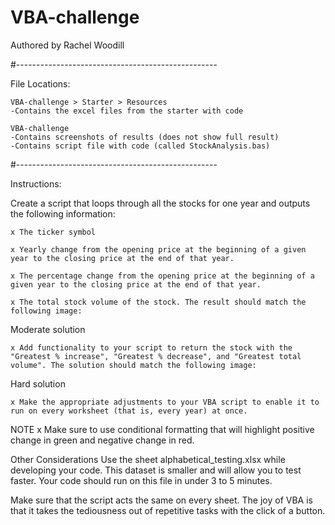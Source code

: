 # VBA-challenge

Authored by Rachel Woodill

#--------------------------------------------------

File Locations:

	VBA-challenge > Starter > Resources
	-Contains the excel files from the starter with code
	
	VBA-challenge
	-Contains screenshots of results (does not show full result)
	-Contains script file with code (called StockAnalysis.bas)

#--------------------------------------------------

Instructions:
 
Create a script that loops through all the stocks for one year and outputs the following information:

	x The ticker symbol

	x Yearly change from the opening price at the beginning of a given year to the closing price at the end of that year.

	x The percentage change from the opening price at the beginning of a given year to the closing price at the end of that year.

	x The total stock volume of the stock. The result should match the following image:

Moderate solution

	x Add functionality to your script to return the stock with the "Greatest % increase", "Greatest % decrease", and "Greatest total volume". The solution should match the following image:

Hard solution

	x Make the appropriate adjustments to your VBA script to enable it to run on every worksheet (that is, every year) at once.

NOTE
	x Make sure to use conditional formatting that will highlight positive change in green and negative change in red.

Other Considerations
Use the sheet alphabetical_testing.xlsx while developing your code. This dataset is smaller and will allow you to test faster. Your code should run on this file in under 3 to 5 minutes.

Make sure that the script acts the same on every sheet. The joy of VBA is that it takes the tediousness out of repetitive tasks with the click of a button.
